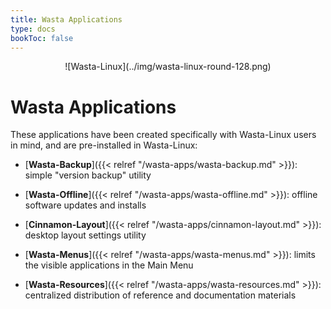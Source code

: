 ```yaml
---
title: Wasta Applications
type: docs
bookToc: false
---
```


<p align="center"> ![Wasta-Linux](../img/wasta-linux-round-128.png)

# Wasta Applications

These applications have been created specifically with Wasta-Linux users in mind, and are pre-installed in Wasta-Linux:

- [**Wasta-Backup**]({{< relref "/wasta-apps/wasta-backup.md" >}}): simple "version backup" utility

- [**Wasta-Offline**]({{< relref "/wasta-apps/wasta-offline.md" >}}): offline software updates and installs

- [**Cinnamon-Layout**]({{< relref "/wasta-apps/cinnamon-layout.md" >}}): desktop layout settings utility 

- [**Wasta-Menus**]({{< relref "/wasta-apps/wasta-menus.md" >}}): limits the visible applications in the Main Menu

- [**Wasta-Resources**]({{< relref "/wasta-apps/wasta-resources.md" >}}): centralized distribution of reference and documentation materials

&nbsp;

&nbsp;

&nbsp;

&nbsp;

&nbsp;
